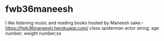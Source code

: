 # fwb36maneesh
I like listening music and reading books
hosted by Maneesh sake:-https://fwb36maneesh.herokuapp.com/
 class spiderman actor string; age number; weight number;ss